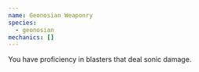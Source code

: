 ```yaml
---
name: Geonosian Weaponry
species:
  - geonosian
mechanics: []
---
```

You have proficiency in blasters that deal sonic damage.
